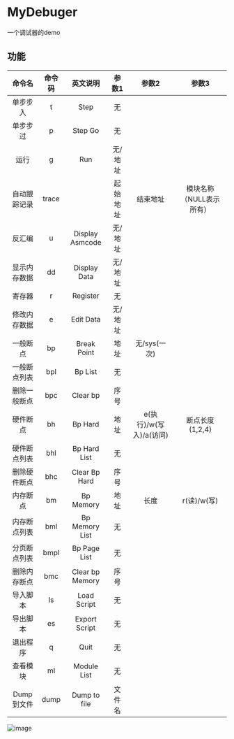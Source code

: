 # MyDebuger
一个调试器的demo



## 功能

|  **命令名**  | **命令码** |  **英文说明**   | **参数1** |        **参数2**        |        **参数3**         |
| :----------: | :--------: | :-------------: | :-------: | :---------------------: | :----------------------: |
|   单步步入   |     t      |      Step       |    无     |                         |                          |
|   单步步过   |     p      |     Step Go     |    无     |                         |                          |
|     运行     |     g      |       Run       |  无/地址  |                         |                          |
| 自动跟踪记录 |   trace    |                 | 起始地址  |        结束地址         | 模块名称（NULL表示所有） |
|    反汇编    |     u      | Display Asmcode |  无/地址  |                         |                          |
| 显示内存数据 |     dd     |  Display Data   |  无/地址  |                         |                          |
|    寄存器    |     r      |    Register     |    无     |                         |                          |
| 修改内存数据 |     e      |    Edit Data    |  无/地址  |                         |                          |
|   一般断点   |     bp     |   Break Point   |   地址    |      无/sys(一次)       |                          |
| 一般断点列表 |    bpl     |     Bp List     |    无     |                         |                          |
| 删除一般断点 |    bpc     |    Clear bp     |   序号    |                         |                          |
|   硬件断点   |     bh     |     Bp Hard     |   地址    | e(执行)/w(写入)/a(访问) |     断点长度(1,2,4)      |
| 硬件断点列表 |    bhl     |  Bp Hard List   |    无     |                         |                          |
| 删除硬件断点 |    bhc     |  Clear Bp Hard  |   序号    |                         |                          |
|   内存断点   |     bm     |    Bp Memory    |   地址    |          长度           |       r(读)/w(写)        |
| 内存断点列表 |    bml     | Bp Memory List  |    无     |                         |                          |
| 分页断点列表 |    bmpl    |  Bp Page List   |    无     |                         |                          |
| 删除内存断点 |    bmc     | Clear bp Memory |   序号    |                         |                          |
|   导入脚本   |     ls     |   Load Script   |    无     |                         |                          |
|   导出脚本   |     es     |  Export Script  |    无     |                         |                          |
|   退出程序   |     q      |      Quit       |    无     |                         |                          |
|   查看模块   |     ml     |   Module List   |    无     |                         |                          |
|  Dump到文件  |    dump    |  Dump to file   |  文件名   |                         |                          |

![image]()